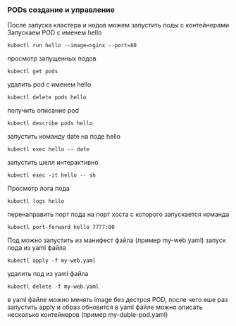 ### PODs создание и управление
После запуска кластера и нодов можем запустить поды с контейнерами
Запускаем POD с именем hello
```
kubectl run hello --image=nginx --port=80
```
просмотр запущенных подов
```
kubectl get pods
```
удалить pod с именем hello
```
kubectl delete pods hello
```
получить описание pod
```
kubectl describe pods hello
```
запустить команду date на поде hello
```
kubectl exec hello -- date
```
запустить шелл интерактивно
```
kubectl exec -it hello -- sh
```
Просмотр лога пода
```
kubectl logs hello
```
перенаправить порт пода на порт хоста с которого запускается команда
```
kubectl port-forward hello 7777:80
```
Под можно запустить из манифест файла (пример my-web.yaml)
запуск пода из yaml файла
```
kubectl apply -f my-web.yaml
```
удалить под из yaml файла
```
kubectl delete -f my-web.yaml
```
в yaml файле можно менять image без дестроя POD, после чего еше раз запустить apply и образ обновится
в yaml файле можно описать несколько контейнеров (пример my-duble-pod.yaml)
